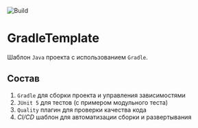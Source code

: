 ![Build](https://github.com/readonlyden/GradleTemplate/actions/workflows/ci.yml/badge.svg)

# GradleTemplate
Шаблон `Java` проекта с использованием `Gradle`.

## Состав
1. `Gradle` для сборки проекта и управления зависимостями
2. `JUnit 5` для тестов (с примером модульного теста)
3. `Quality` плагин для проверки качества кода
4. *CI/CD* шаблон для автоматизации сборки и развертывания
